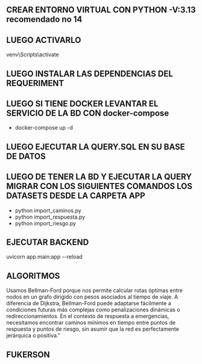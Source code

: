 
## CREAR ENTORNO VIRTUAL CON PYTHON  -V:3.13  recomendado no 14 
## LUEGO ACTIVARLO
venv\Scripts\activate
## LUEGO INSTALAR LAS DEPENDENCIAS DEL REQUERIMENT
## LUEGO SI TIENE DOCKER LEVANTAR EL SERVICIO DE LA BD CON docker-compose 
- docker-compose up -d

## LUEGO EJECUTAR LA QUERY.SQL EN SU BASE DE DATOS

## LUEGO DE TENER LA BD Y EJECUTAR LA QUERY MIGRAR CON LOS SIGUIENTES COMANDOS LOS DATASETS DESDE LA CARPETA APP 
- python import_caminos.py
- python import_respuesta.py
- python import_riesgo.py


## EJECUTAR BACKEND
uvicorn app.main:app --reload
## ALGORITMOS
Usamos Bellman-Ford porque nos permite calcular rutas óptimas entre nodos en un grafo dirigido con pesos asociados al tiempo de viaje. A diferencia de Dijkstra, Bellman-Ford puede adaptarse fácilmente a condiciones futuras más complejas como penalizaciones dinámicas o redireccionamientos. En el contexto de respuesta a emergencias, necesitamos encontrar caminos mínimos en tiempo entre puntos de respuesta y puntos de riesgo, sin asumir que la red es perfectamente jerárquica o positiva."
## FUKERSON